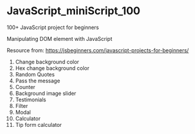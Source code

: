 # JavaScript_miniScript_100
100+ JavaScript project for beginners

Manipulating DOM element with JavaScript

Resource from: https://jsbeginners.com/javascript-projects-for-beginners/

1. Change background color
2. Hex change background color
3. Random Quotes
4. Pass the message
5. Counter
6. Background image slider
7. Testimonials
8. Filter
9. Modal
10. Calculator
12. Tip form calculator